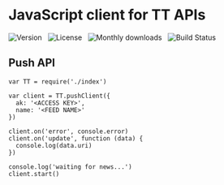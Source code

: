 # JavaScript client for TT APIs

![Version](http://img.shields.io/npm/v/tt-api-client.svg) &nbsp;
![License](http://img.shields.io/npm/l/tt-api-client.svg) &nbsp;
![Monthly downloads](http://img.shields.io/npm/dm/tt-api-client.svg) &nbsp;
![Build Status](https://ci2.tt.se/buildStatus/icon\?job\=ttab/tt-api-client/master)

## Push API

    var TT = require('./index')

    var client = TT.pushClient({
      ak: '<ACCESS KEY>',
      name: '<FEED NAME>'
    })

    client.on('error', console.error)
    client.on('update', function (data) {
      console.log(data.uri)
    })

    console.log('waiting for news...')
    client.start()
